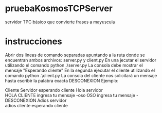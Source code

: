# pruebaKosmosTCPServer
servidor TPC básico que convierte frases a mayuscula

# instrucciones
Abrir dos lineas de comando separadas apuntando a la ruta donde se encuentran ambos archivos: server.py y client.py
En una jecutar el servidor utilizando el comando python .\server.py
La consola debe mostrar el mensaje "Esperando cliente"
En la segunda ejecutar el cliente utilizando el comando python .\client.py
La consola del cliente nos solicitará un mensaje hasta escribir la palabra exacta DESCONEXION
Ejemplo:

Cliente                         Servidor
                                esperando cliente
Hola servidor                   
                                HOLA CLIENTE
ingresa tu mensaje
    -oso
    OSO
ingresa tu mensaje
    -DESCONEXION
    Adios servidor             
                                adios cliente
                                esperando cliente